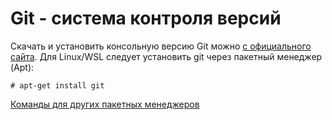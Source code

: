 # Git - система контроля версий

Скачать и установить консольную версию Git можно [с официального сайта](//git-scm.com/downloads). Для Linux/WSL следует установить git через пакетный менеджер \(Apt\):

```
# apt-get install git
```

[Команды для других пакетных менеджеров](https://git-scm.com/download/linux)



